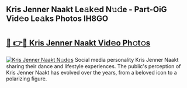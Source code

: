 ## Kris Jenner Naakt Le𝚊k𝚎d N𝚞𝚍e - Part-OiG Vid𝚎o Le𝚊ks Photos IH8GO

# <h2><a href="http://fb97ka.evod.top/?m=Kris+Jenner+Naakt">🔗 👉🔴 Kris Jenner Naakt Vid𝚎o Ph𝚘t𝚘s</a></h2>

[![Kris Jenner Naakt N𝚞d𝚎s](https://i.imgur.com/8V9OHl7.gif)](http://fb97ka.evod.top/?m=Kris+Jenner+Naakt)
Social media personality Kris Jenner Naakt sharing their dance and lifestyle experiences. The public's perception of Kris Jenner Naakt has evolved over the years, from a beloved icon to a polarizing figure. 
